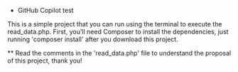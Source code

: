 * GitHub Copilot test

This is a simple project that you can run using the terminal to execute the read_data.php.
First, you'll need Composer to install the dependencies, just running 'composer install' after you download this project.

** Read the comments in the 'read_data.php' file to understand the proposal of this project, thank you!
